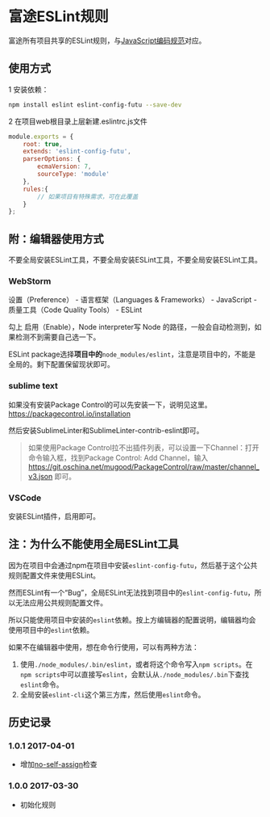 # 富途ESLint规则

富途所有项目共享的ESLint规则，与[JavaScript编码规范](http://gitlab.futunn.com/web/webwiki/wikis/style-guidelines-javascript)对应。

## 使用方式

1 安装依赖：

```sh
npm install eslint eslint-config-futu --save-dev
```

2 在项目web根目录上层新建.eslintrc.js文件

```javascript
module.exports = {
    root: true,
    extends: 'eslint-config-futu',
    parserOptions: {
        ecmaVersion: 7,
        sourceType: 'module'
    },
    rules:{
        // 如果项目有特殊需求，可在此覆盖
    }
};
```

## 附：编辑器使用方式

不要全局安装ESLint工具，不要全局安装ESLint工具，不要全局安装ESLint工具。

### WebStorm

设置（Preference） - 语言框架（Languages & Frameworks） - JavaScript - 质量工具（Code Quality Tools） - ESLint

勾上 启用（Enable），Node interpreter写 Node 的路径，一般会自动检测到，如果检测不到需要自己选一下。

ESLint package选择**项目中的**`node_modules/eslint`，注意是项目中的，不能是全局的。剩下配置保留现状即可。

### sublime text

如果没有安装Package Control的可以先安装一下，说明见这里。<https://packagecontrol.io/installation>

然后安装SublimeLinter和SublimeLinter-contrib-eslint即可。

> 如果使用Package Control拉不出插件列表，可以设置一下Channel：打开命令输入框，找到Package Control: Add Channel，输入 https://git.oschina.net/mugood/PackageControl/raw/master/channel_v3.json 即可。

### VSCode

安装ESLint插件，启用即可。

## 注：为什么不能使用全局ESLint工具

因为在项目中会通过npm在项目中安装`eslint-config-futu`，然后基于这个公共规则配置文件来使用ESLint。

然而ESLint有一个“Bug”，全局ESLint无法找到项目中的`eslint-config-futu`，所以无法应用公共规则配置文件。

所以只能使用项目中安装的`eslint`依赖。按上方编辑器的配置说明，编辑器均会使用项目中的`eslint`依赖。

如果不在编辑器中使用，想在命令行使用，可以有两种方法：

1. 使用`./node_modules/.bin/eslint`，或者将这个命令写入`npm scripts`。在`npm scripts`中可以直接写`eslint`，会默认从`./node_modules/.bin`下查找`eslint`命令。
2. 全局安装`eslint-cli`这个第三方库，然后使用`eslint`命令。

## 历史记录

### 1.0.1 2017-04-01

- 增加[no-self-assign](http://eslint.org/docs/rules/no-self-assign)检查

### 1.0.0 2017-03-30

- 初始化规则
